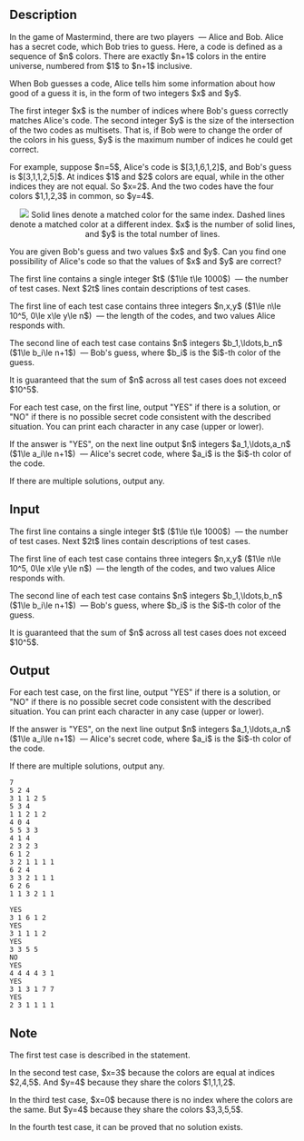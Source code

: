 ## Description

<div><p>In the game of Mastermind, there are two players &nbsp;— Alice and Bob. Alice has a secret code, which Bob tries to guess. Here, a code is defined as a sequence of $n$ colors. There are exactly $n+1$ colors in the entire universe, numbered from $1$ to $n+1$ inclusive.</p><p>When Bob guesses a code, Alice tells him some information about how good of a guess it is, in the form of two integers $x$ and $y$.</p><p>The first integer $x$ is the number of indices where Bob's guess correctly matches Alice's code. The second integer $y$ is the size of the intersection of the two codes as multisets. That is, if Bob were to change the order of the colors in his guess, $y$ is the maximum number of indices he could get correct.</p><p>For example, suppose $n=5$, Alice's code is $[3,1,6,1,2]$, and Bob's guess is $[3,1,1,2,5]$. At indices $1$ and $2$ colors are equal, while in the other indices they are not equal. So $x=2$. And the two codes have the four colors $1,1,2,3$ in common, so $y=4$.</p><center> <img class="tex-graphics" src="file://Qeefgkzi.png" style="max-width: 100.0%;max-height: 100.0%;"> Solid lines denote a matched color for the same index. Dashed lines denote a matched color at a different index. $x$ is the number of solid lines, and $y$ is the total number of lines. </center><p>You are given Bob's guess and two values $x$ and $y$. Can you find one possibility of Alice's code so that the values of $x$ and $y$ are correct?</p></div><div class="input-specification"><p>The first line contains a single integer $t$ ($1\le t\le 1000$) &nbsp;— the number of test cases. Next $2t$ lines contain descriptions of test cases.</p><p>The first line of each test case contains three integers $n,x,y$ ($1\le n\le 10^5, 0\le x\le y\le n$) &nbsp;— the length of the codes, and two values Alice responds with.</p><p>The second line of each test case contains $n$ integers $b_1,\ldots,b_n$ ($1\le b_i\le n+1$) &nbsp;— Bob's guess, where $b_i$ is the $i$-th color of the guess.</p><p>It is guaranteed that the sum of $n$ across all test cases does not exceed $10^5$.</p></div><div class="output-specification"><p>For each test case, on the first line, output "<span class="tex-font-style-tt">YES</span>" if there is a solution, or "<span class="tex-font-style-tt">NO</span>" if there is no possible secret code consistent with the described situation. You can print each character in any case (upper or lower).</p><p>If the answer is "<span class="tex-font-style-tt">YES</span>", on the next line output $n$ integers $a_1,\ldots,a_n$ ($1\le a_i\le n+1$) &nbsp;— Alice's secret code, where $a_i$ is the $i$-th color of the code.</p><p>If there are multiple solutions, output any.</p></div>

## Input

<p>The first line contains a single integer $t$ ($1\le t\le 1000$) &nbsp;— the number of test cases. Next $2t$ lines contain descriptions of test cases.</p><p>The first line of each test case contains three integers $n,x,y$ ($1\le n\le 10^5, 0\le x\le y\le n$) &nbsp;— the length of the codes, and two values Alice responds with.</p><p>The second line of each test case contains $n$ integers $b_1,\ldots,b_n$ ($1\le b_i\le n+1$) &nbsp;— Bob's guess, where $b_i$ is the $i$-th color of the guess.</p><p>It is guaranteed that the sum of $n$ across all test cases does not exceed $10^5$.</p>

## Output

<p>For each test case, on the first line, output "<span class="tex-font-style-tt">YES</span>" if there is a solution, or "<span class="tex-font-style-tt">NO</span>" if there is no possible secret code consistent with the described situation. You can print each character in any case (upper or lower).</p><p>If the answer is "<span class="tex-font-style-tt">YES</span>", on the next line output $n$ integers $a_1,\ldots,a_n$ ($1\le a_i\le n+1$) &nbsp;— Alice's secret code, where $a_i$ is the $i$-th color of the code.</p><p>If there are multiple solutions, output any.</p>





```input1
7
5 2 4
3 1 1 2 5
5 3 4
1 1 2 1 2
4 0 4
5 5 3 3
4 1 4
2 3 2 3
6 1 2
3 2 1 1 1 1
6 2 4
3 3 2 1 1 1
6 2 6
1 1 3 2 1 1
```




```output1
YES
3 1 6 1 2
YES
3 1 1 1 2
YES
3 3 5 5
NO
YES
4 4 4 4 3 1
YES
3 1 3 1 7 7
YES
2 3 1 1 1 1
```



## Note

<p>The first test case is described in the statement.</p><p>In the second test case, $x=3$ because the colors are equal at indices $2,4,5$. And $y=4$ because they share the colors $1,1,1,2$.</p><p>In the third test case, $x=0$ because there is no index where the colors are the same. But $y=4$ because they share the colors $3,3,5,5$.</p><p>In the fourth test case, it can be proved that no solution exists.</p>
